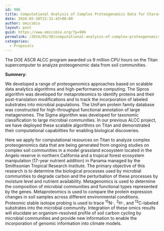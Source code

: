 ```yaml
---
id: 986
title: Computational Analysis of Complex Proteogenomics Data for Characterization of Terrestrial Carbon Turnover by Soil Microbial Communities
date: 2016-05-30T22:31:43+00:00
author: omicsbio
layout: post
guid: https://www.omicsbio.org/?p=986
permalink: /2016/05/30/computational-analysis-of-complex-proteogenomics-data-for-characterization-of-terrestrial-carbon-turnover-by-soil-microbial-communities/
categories:
  - Proposals
---
```

The DOE ASCR ALCC program awarded us 9 million CPU hours on the Titan supercomputer to analyze proteogenomic data from soil communities.

**Summery**:

We developed a range of proteogenomics approaches based on scalable data analytics algorithms and high-performance computing. The Sipros algorithm was developed for metaproteomics to identify proteins and their post-translation modifications and to track the incorporation of labeled substrates into microbial populations. The UniFam protein family database was constructed for high-throughput functional annotation of large metagenomes. The Sigma algorithm was developed for taxonomic classification to large microbial communities. In our previous ALCC project, we have deployed these scalable algorithms on Titan and demonstrated their computational capabilities for enabling biological discoveries.

Here we apply for computational resources on Titan to analyze complex proteogenomics data that are being generated from ongoing studies on complex soil communities in a model grassland ecosystem located in the Angelo reserve in northern California and a tropical forest ecosystem manipulation (17-year nutrient addition) in Panama managed by the Smithsonian Tropical Research Institute. The primary objective of this research is to determine the biological processes used by microbial communities to degrade carbon and the perturbation of these processes by moisture level and nutrient availability. Metagenomics is used to determine the composition of microbial communities and functional types represented by the genes. Metaproteomics is used to compare the protein expression changes in soil samples across different environmental conditions. Proteomic stable isotope probing is used to trace <sup>15</sup>N-, <sup>2</sup>H-, and <sup>13</sup>C-labeled substrates into the microbial community. Integration of these omics results will elucidate an organism-resolved profile of soil carbon cycling by microbial communities and provide new information to enable the incorporation of genomic information into climate models.